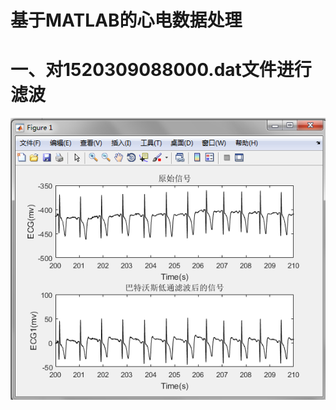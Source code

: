 基于MATLAB的心电数据处理  
===
一、对1520309088000.dat文件进行滤波
==
![01ecg_sign](https://github.com/guangyubin/SmartHealth/blob/master/2018/students/S201815049/figure/01ecg_sign.png)    
